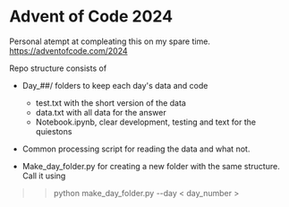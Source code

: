 # Advent of Code 2024

Personal atempt at compleating this on my spare time.  
https://adventofcode.com/2024

Repo structure consists of 
- Day_##/ folders to keep each day's data and code
    - test.txt with the short version of the data
    - data.txt with all data for the answer
    - Notebook.ipynb, clear development, testing and text for the quiestons

- Common processing script for reading the data and what not.
- Make_day_folder.py for creating a new folder with the same structure. Call it using  

>> python make_day_folder.py --day < day_number >
